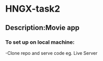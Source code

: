 # HNGX-task2
## Description:Movie app

### To set up on local machine:
-Clone repo and serve code eg. Live Server
